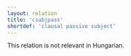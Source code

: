 ```yaml
---
layout: relation
title: 'csubjpass'
shortdef: 'clausal passive subject'
---
```


This relation is not relevant in Hungarian.
<!-- Interlanguage links updated Út zář 29 20:23:27 CEST 2020 -->
